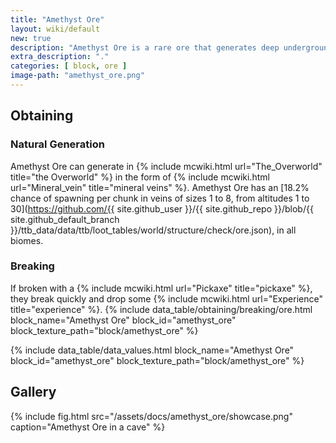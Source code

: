 ```yaml
---
title: "Amethyst Ore"
layout: wiki/default
new: true
description: "Amethyst Ore is a rare ore that generates deep underground and is the only reliable source of Amethyst"
extra_description: "."
categories: [ block, ore ]
image-path: "amethyst_ore.png"
---
```


## Obtaining
### Natural Generation
Amethyst Ore can generate in {% include mcwiki.html url="The_Overworld" title="the Overworld" %} in the form of {% include mcwiki.html url="Mineral_vein" title="mineral veins" %}. Amethyst Ore has an [18.2% chance of spawning per chunk in veins of sizes 1 to 8, from altitudes 1 to 30](https://github.com/{{ site.github_user }}/{{ site.github_repo }}/blob/{{ site.github_default_branch }}/ttb_data/data/ttb/loot_tables/world/structure/check/ore.json), in all biomes.
### Breaking
If broken with a {% include mcwiki.html url="Pickaxe" title="pickaxe" %}, they break quickly and drop some {% include mcwiki.html url="Experience" title="experience" %}.
{% include data_table/obtaining/breaking/ore.html block_name="Amethyst Ore" block_id="amethyst_ore" block_texture_path="block/amethyst_ore" %}

<!-- Data Values -->
<!-- ID -->
{% include data_table/data_values.html block_name="Amethyst Ore" block_id="amethyst_ore" block_texture_path="block/amethyst_ore" %}

## Gallery
{% include fig.html src="/assets/docs/amethyst_ore/showcase.png" caption="Amethyst Ore in a cave" %}
